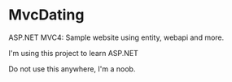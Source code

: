 MvcDating
=========

ASP.NET MVC4: Sample website using entity, webapi and more.

I'm using this project to learn ASP.NET

Do not use this anywhere, I'm a noob.
